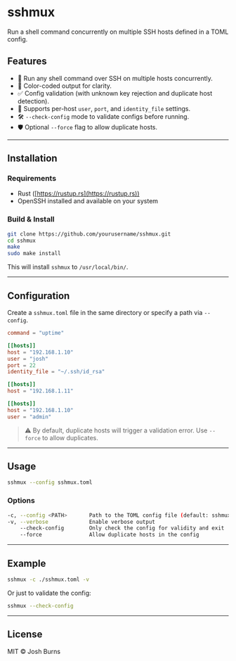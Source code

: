 # sshmux

Run a shell command concurrently on multiple SSH hosts defined in a TOML config.

## Features

* 🧹 Run any shell command over SSH on multiple hosts concurrently.
* 🎨 Color-coded output for clarity.
* ✅ Config validation (with unknown key rejection and duplicate host detection).
* 💪 Supports per-host `user`, `port`, and `identity_file` settings.
* 🛠️ `--check-config` mode to validate configs before running.
* 🛡️ Optional `--force` flag to allow duplicate hosts.

---

## Installation

### Requirements

* Rust ([https://rustup.rs](https://rustup.rs))
* OpenSSH installed and available on your system

### Build & Install

```bash
git clone https://github.com/yourusername/sshmux.git
cd sshmux
make
sudo make install
```

This will install `sshmux` to `/usr/local/bin/`.

---

## Configuration

Create a `sshmux.toml` file in the same directory or specify a path via `--config`.

```toml
command = "uptime"

[[hosts]]
host = "192.168.1.10"
user = "josh"
port = 22
identity_file = "~/.ssh/id_rsa"

[[hosts]]
host = "192.168.1.11"

[[hosts]]
host = "192.168.1.10"
user = "admin"
```

> ⚠️ By default, duplicate hosts will trigger a validation error. Use `--force` to allow duplicates.

---

## Usage

```bash
sshmux --config sshmux.toml
```

### Options

```bash
-c, --config <PATH>       Path to the TOML config file (default: sshmux.toml)
-v, --verbose             Enable verbose output
    --check-config        Only check the config for validity and exit
    --force               Allow duplicate hosts in the config
```

---

## Example

```bash
sshmux -c ./sshmux.toml -v
```

Or just to validate the config:

```bash
sshmux --check-config
```

---

## License

MIT © Josh Burns
